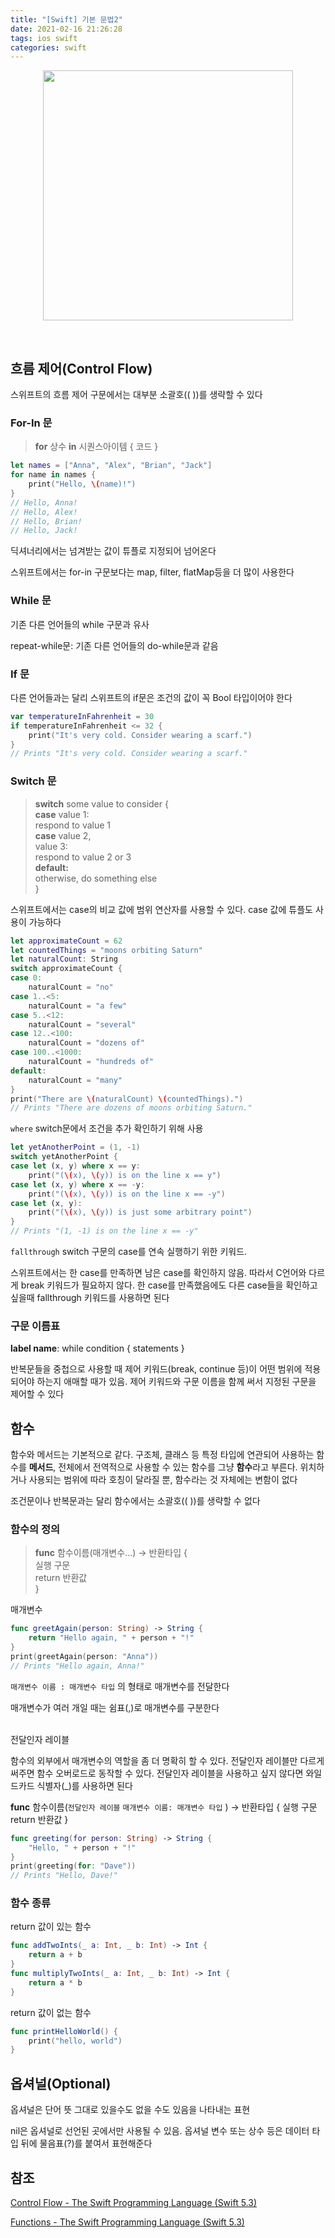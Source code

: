 ```yaml
---
title: "[Swift] 기본 문법2"
date: 2021-02-16 21:26:28
tags: ios swift
categories: swift
---
```

<p align="center"><img src="https://user-images.githubusercontent.com/67692759/107920618-9afaff80-6fb0-11eb-92b6-04db3e92c64b.png"  width="400" height="400"></p>

<br>

## 흐름 제어(Control Flow)

스위프트의 흐름 제어 구문에서는 대부분 소괄호(( ))를 생략할 수 있다

### For-In 문

>**for** 상수 **in** 시퀀스아이템 { 코드 }

```swift
let names = ["Anna", "Alex", "Brian", "Jack"]
for name in names {
    print("Hello, \(name)!")
}
// Hello, Anna!
// Hello, Alex!
// Hello, Brian!
// Hello, Jack!
```

딕셔너리에서는 넘겨받는 값이 튜플로 지정되어 넘어온다

스위프트에서는 for-in 구문보다는 map, filter, flatMap등을 더 많이 사용한다

### While 문

기존 다른 언어들의 while 구문과 유사

repeat-while문: 기존 다른 언어들의 do-while문과 같음

### If 문

다른 언어들과는 달리 스위프트의 if문은 조건의 값이 꼭 Bool 타입이어야 한다
```swift
var temperatureInFahrenheit = 30
if temperatureInFahrenheit <= 32 {
    print("It's very cold. Consider wearing a scarf.")
}
// Prints "It's very cold. Consider wearing a scarf."

```

### Switch 문

>**switch** some value to consider {  
**case** value 1:  
    respond to value 1  
**case** value 2,  
     value 3:  
    respond to value 2 or 3  
**default:**  
    otherwise, do something else  
}

스위프트에서는 case의 비교 값에 범위 연산자를 사용할 수 있다. case 값에 튜플도 사용이 가능하다

```swift
let approximateCount = 62
let countedThings = "moons orbiting Saturn"
let naturalCount: String
switch approximateCount {
case 0:
    naturalCount = "no"
case 1..<5:
    naturalCount = "a few"
case 5..<12:
    naturalCount = "several"
case 12..<100:
    naturalCount = "dozens of"
case 100..<1000:
    naturalCount = "hundreds of"
default:
    naturalCount = "many"
}
print("There are \(naturalCount) \(countedThings).")
// Prints "There are dozens of moons orbiting Saturn."
```

`where` switch문에서 조건을 추가 확인하기 위해 사용

```swift
let yetAnotherPoint = (1, -1)
switch yetAnotherPoint {
case let (x, y) where x == y:
    print("(\(x), \(y)) is on the line x == y")
case let (x, y) where x == -y:
    print("(\(x), \(y)) is on the line x == -y")
case let (x, y):
    print("(\(x), \(y)) is just some arbitrary point")
}
// Prints "(1, -1) is on the line x == -y"
```

`fallthrough` switch 구문의 case를 연속 실행하기 위한 키워드. 

스위프트에서는 한 case를 만족하면 남은 case를 확인하지 않음. 따라서 C언어와 다르게 break 키워드가 필요하지 않다. 한 case를 만족했음에도 다른 case들을 확인하고 싶을때 fallthrough 키워드를 사용하면 된다

### 구문 이름표

**label name**: while condition {
    statements
}

반복문들을 중첩으로 사용할 때 제어 키워드(break, continue 등)이 어떤 범위에 적용되어야 하는지 애매할 때가 있음. 제어 키워드와 구문 이름을 함께 써서 지정된 구문을 제어할 수 있다

## 함수

함수와 메서드는 기본적으로 같다. 구조체, 클래스 등 특정 타입에 연관되어 사용하는 함수를 **메서드**, 전체에서 전역적으로 사용할 수 있는 함수를 그냥 **함수**라고 부른다. 위치하거나 사용되는 범위에 따라 호칭이 달라질 뿐, 함수라는 것 자체에는 변함이 없다

조건문이나 반복문과는 달리 함수에서는 소괄호(( ))를 생략할 수 없다

### 함수의 정의

>**func** 함수이름(매개변수...) → 반환타입 {  
    실행 구문  
    return 반환값  
    }

매개변수

```swift
func greetAgain(person: String) -> String {
    return "Hello again, " + person + "!"
}
print(greetAgain(person: "Anna"))
// Prints "Hello again, Anna!"
```

`매개변수 이름 : 매개변수 타입` 의 형태로 매개변수를 전달한다

매개변수가 여러 개일 때는 쉼표(,)로 매개변수를 구분한다  <br><br>

전달인자 레이블

함수의 외부에서 매개변수의 역할을 좀 더 명확히 할 수 있다. 전달인자 레이블만 다르게 써주면 함수 오버로드로 동작할 수 있다. 전달인자 레이블을 사용하고 싶지 않다면 와일드카드 식별자(_)를 사용하면 된다

**func** 함수이름(`전달인자 레이블` `매개변수 이름: 매개변수 타입` ) → 반환타입 {
    실행 구문
    return 반환값
    }

```swift
func greeting(for person: String) -> String {
    "Hello, " + person + "!"
}
print(greeting(for: "Dave"))
// Prints "Hello, Dave!"
```

### 함수 종류

return 값이 있는 함수

```swift
func addTwoInts(_ a: Int, _ b: Int) -> Int {
    return a + b
}
func multiplyTwoInts(_ a: Int, _ b: Int) -> Int {
    return a * b
}
```

return 값이 없는 함수

```swift
func printHelloWorld() {
    print("hello, world")
}
```

## 옵셔널(Optional)

옵셔널은 단어 뜻 그대로 있을수도 없을 수도 있음을 나타내는 표현

nil은 옵셔널로 선언된 곳에서만 사용될 수 있음. 옵셔널 변수 또는 상수 등은 데이터 타입 뒤에 물음표(?)를 붙여서 표현해준다

## 참조

[Control Flow - The Swift Programming Language (Swift 5.3)](https://docs.swift.org/swift-book/LanguageGuide/ControlFlow.html)

[Functions - The Swift Programming Language (Swift 5.3)](https://docs.swift.org/swift-book/LanguageGuide/Functions.html)

